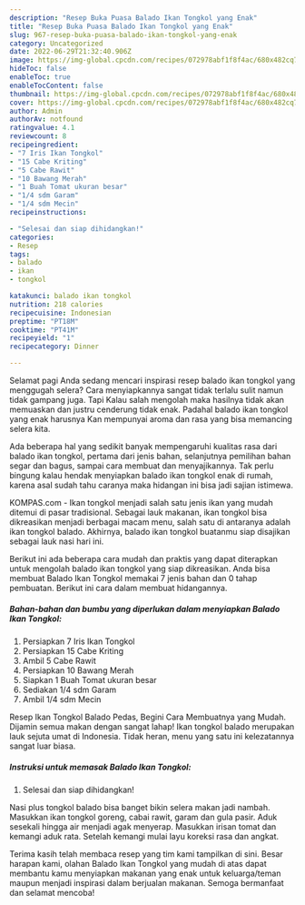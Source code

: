 ```yaml
---
description: "Resep Buka Puasa Balado Ikan Tongkol yang Enak"
title: "Resep Buka Puasa Balado Ikan Tongkol yang Enak"
slug: 967-resep-buka-puasa-balado-ikan-tongkol-yang-enak
category: Uncategorized
date: 2022-06-29T21:32:40.906Z
image: https://img-global.cpcdn.com/recipes/072978abf1f8f4ac/680x482cq70/balado-ikan-tongkol-foto-resep-utama.jpg
hideToc: false
enableToc: true
enableTocContent: false
thumbnail: https://img-global.cpcdn.com/recipes/072978abf1f8f4ac/680x482cq70/balado-ikan-tongkol-foto-resep-utama.jpg
cover: https://img-global.cpcdn.com/recipes/072978abf1f8f4ac/680x482cq70/balado-ikan-tongkol-foto-resep-utama.jpg
author: Admin
authorAv: notfound
ratingvalue: 4.1
reviewcount: 8
recipeingredient:
- "7 Iris Ikan Tongkol"
- "15 Cabe Kriting"
- "5 Cabe Rawit"
- "10 Bawang Merah"
- "1 Buah Tomat ukuran besar"
- "1/4 sdm Garam"
- "1/4 sdm Mecin"
recipeinstructions:

- "Selesai dan siap dihidangkan!"
categories:
- Resep
tags:
- balado
- ikan
- tongkol

katakunci: balado ikan tongkol 
nutrition: 218 calories
recipecuisine: Indonesian
preptime: "PT18M"
cooktime: "PT41M"
recipeyield: "1"
recipecategory: Dinner

---
```



Selamat pagi Anda sedang mencari inspirasi resep balado ikan tongkol yang menggugah selera? Cara menyiapkannya sangat tidak terlalu sulit namun tidak gampang juga. Tapi Kalau salah mengolah maka hasilnya tidak akan memuaskan dan justru cenderung tidak enak. Padahal balado ikan tongkol yang enak harusnya Kan mempunyai aroma dan rasa yang bisa memancing selera kita.


Ada beberapa hal yang sedikit banyak mempengaruhi kualitas rasa dari balado ikan tongkol, pertama dari jenis bahan, selanjutnya pemilihan bahan segar dan bagus, sampai cara membuat dan menyajikannya. Tak perlu bingung kalau hendak menyiapkan balado ikan tongkol enak di rumah, karena asal sudah tahu caranya maka hidangan ini bisa jadi sajian istimewa.

KOMPAS.com - Ikan tongkol menjadi salah satu jenis ikan yang mudah ditemui di pasar tradisional. Sebagai lauk makanan, ikan tongkol bisa dikreasikan menjadi berbagai macam menu, salah satu di antaranya adalah ikan tongkol balado. Akhirnya, balado ikan tongkol buatanmu siap disajikan sebagai lauk nasi hari ini.


Berikut ini ada beberapa cara mudah dan praktis yang dapat diterapkan untuk mengolah balado ikan tongkol yang siap dikreasikan. Anda bisa membuat Balado Ikan Tongkol memakai 7 jenis bahan dan 0 tahap pembuatan. Berikut ini cara dalam membuat hidangannya.

<!--inarticleads1-->

##### Bahan-bahan dan bumbu yang diperlukan dalam menyiapkan Balado Ikan Tongkol:

1. Persiapkan 7 Iris Ikan Tongkol
1. Persiapkan 15 Cabe Kriting
1. Ambil 5 Cabe Rawit
1. Persiapkan 10 Bawang Merah
1. Siapkan 1 Buah Tomat ukuran besar
1. Sediakan 1/4 sdm Garam
1. Ambil 1/4 sdm Mecin


Resep Ikan Tongkol Balado Pedas, Begini Cara Membuatnya yang Mudah. Dijamin semua makan dengan sangat lahap! Ikan tongkol balado merupakan lauk sejuta umat di Indonesia. Tidak heran, menu yang satu ini kelezatannya sangat luar biasa. 

<!--inarticleads2-->

##### Instruksi untuk memasak Balado Ikan Tongkol:


1. Selesai dan siap dihidangkan!

Nasi plus tongkol balado bisa banget bikin selera makan jadi nambah. Masukkan ikan tongkol goreng, cabai rawit, garam dan gula pasir. Aduk sesekali hingga air menjadi agak menyerap. Masukkan irisan tomat dan kemangi aduk rata. Setelah kemangi mulai layu koreksi rasa dan angkat. 

Terima kasih telah membaca resep yang tim kami tampilkan di sini. Besar harapan kami, olahan Balado Ikan Tongkol yang mudah di atas dapat membantu kamu menyiapkan makanan yang enak untuk keluarga/teman maupun menjadi inspirasi dalam berjualan makanan. Semoga bermanfaat dan selamat mencoba!
